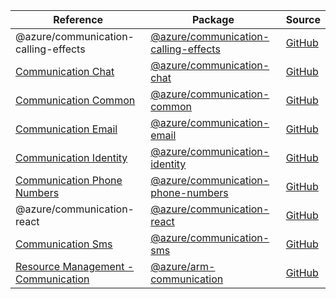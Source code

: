 | Reference | Package | Source |
|---|---|---|
|@azure/communication-calling-effects|[@azure/communication-calling-effects](https://www.npmjs.com/package/@azure/communication-calling-effects)|[GitHub](https://github.com/Azure/azure-sdk-for-js)|
|[Communication Chat](communication-chat-readme.md)|[@azure/communication-chat](https://www.npmjs.com/package/@azure/communication-chat)|[GitHub](https://github.com/Azure/azure-sdk-for-js/blob/main/sdk/communication/communication-chat)|
|[Communication Common](communication-common-readme.md)|[@azure/communication-common](https://www.npmjs.com/package/@azure/communication-common)|[GitHub](https://github.com/Azure/azure-sdk-for-js/blob/main/sdk/communication/communication-common)|
|[Communication Email](communication-email-readme.md)|[@azure/communication-email](https://www.npmjs.com/package/@azure/communication-email)|[GitHub](https://github.com/Azure/azure-sdk-for-js/blob/main/sdk/communication/communication-email)|
|[Communication Identity](communication-identity-readme.md)|[@azure/communication-identity](https://www.npmjs.com/package/@azure/communication-identity)|[GitHub](https://github.com/Azure/azure-sdk-for-js/blob/main/sdk/communication/communication-identity)|
|[Communication Phone Numbers](communication-phone-numbers-readme.md)|[@azure/communication-phone-numbers](https://www.npmjs.com/package/@azure/communication-phone-numbers)|[GitHub](https://github.com/Azure/azure-sdk-for-js/blob/main/sdk/communication/communication-phone-numbers)|
|@azure/communication-react|[@azure/communication-react](https://www.npmjs.com/package/@azure/communication-react)|[GitHub](https://github.com/Azure/azure-sdk-for-js)|
|[Communication Sms](communication-sms-readme.md)|[@azure/communication-sms](https://www.npmjs.com/package/@azure/communication-sms)|[GitHub](https://github.com/Azure/azure-sdk-for-js)|
|[Resource Management - Communication](arm-communication-readme.md)|[@azure/arm-communication](https://www.npmjs.com/package/@azure/arm-communication)|[GitHub](https://github.com/Azure/azure-sdk-for-js/blob/main/sdk/communication/arm-communication)|
